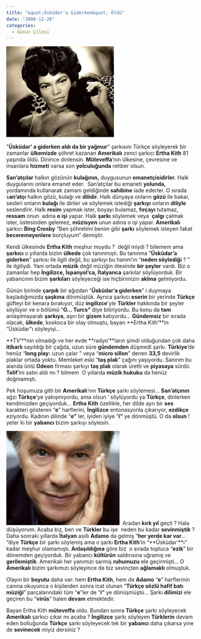 ```yaml
---
title: "&quot;Üsküdar'a Giderken&quot; Öldü"
date: "2008-12-26"
categories: 
  - Günün Çilesi
---
```


[![erthakit1.jpg](../uploads/2008/12/erthakit1.jpg)](../uploads/2008/12/erthakit1.jpg "erthakit1.jpg")

"**Üsküdar’ a giderken aldı da bir yağmur**” şarkısını Türkçe söyleyerek bir zamanlar **ülkemizde** şöhret kazanan **Amerikalı** zenci şarkıcı **Ertha Kith** 81 yaşında öldü. Dinince dinlensin. **Müteveffa**’nın ülkesine, çevresine ve insanlara **hizmeti** varsa son **yolculuğunda** rehber olsun.

**San’atçılar** halkın gözünün **kulağının,** duygusunun **emanetçisidirler**. Halk duygularını onlara emanet eder.  San’atçılar bu emaneti **yolunda,** yordamında kullanarak zamanı geldiğinde **sahibine** iade ederler. O sırada s**an’atçı** halkın gözü, kulağı ve **dilidir.** Halk dünyaya onların **gözü** ile bakar, sesleri onların **kulağı** ile dinler ve söylemek istediği **şarkıyı** onların **diliyle** seslendirir. Halk **resim** yapmak ister, boyayı bulamaz, **fırçayı** tutamaz, **ressam** onun  adına **o işi** yapar. Halk **şarkı** söylemek veya  **çalgı** çalmak ister, üstesinden gelemez, **müzisyen** unun adına o işi yapar. **Amerikalı** şarkıcı **Bing Crosby** “Ben şöhretimi benim gibi **şarkı** söylemek isteyen fakat **beceremeyenlere** borçluyum” demiştir.

Kendi ülkesinde **Ertha Kith** meşhur muydu ?  değil miydi ? bilemem ama **şarkıcı** o yıllarda bizim **ülkede** çok tanınmıştı. Bu tanınma “**Üsküdar’a giderken**” şarkısı ile ilgili değil, bu şarkıyı bu hanım’ın “**neden söylediği** ? ” ile ilgiliydi. Yani ortada **müzik** değil müziğin ötesinde **bir şeyler** vardı. Biz o zamanlar hep **İngilizce, İspanyol’ca, İtalyanca** şarkılar söylüyorduk. Bir yabancının bizim **şarkıları** söyleyeceği ise hiçbirimizin **aklına** gelmiyordu.

Günün birinde **çarpık** bir ağızdan “**Üsküdar’a giderken**" i duymaya başladığımızda **şaşkına** dönmüştük. Ayrıca şarkıcı **eserin** bir yerinde **Türkçe** güfteyi bir kenara bırakıyor, düz **ingilizce**’yle **Türkler** hakkında bir şeyler söylüyor ve o bölümü “**O… Turcs”** diye bitiriyordu. Bu konu da **tam**  anlaşılmayarak **şarkıya**, aşırı bir **gizem** katıyordu… **Gündemsiz** bir sırada olacak, **ülkede**, koskoca bir olay olmuştu, bayan **Ertha Kith’**in “Üsküdar"ı söyleyişi... 

**TV’**nin olmadığı ve her evde **radyo’**ların şimdi olduğundan çok daha **itibarlı** sayıldığı bir çağda, uzun süre **gündemden** düşmedi şarkı. **Türkiye**’de henüz “**long play:** uzun çalar ” veya “**micro sillon**” denen **33,5** devirlik plaklar ortada yoktu. Memleket eski “**taş plak**” çağını yaşıyordu. Sanırım bu alanda ünlü **Odeon** firması şarkıyı **taş plak** olarak üretti ve **piyasaya** sürdü. **Telif**’ini satın aldı mı ? bilmem  O yıllarda **müzik hukuku** da henüz doğmamıştı.

Pek hoşumuza gitti bir **Amerikalı**’nın **Türkçe** şarkı söylemesi… **San’atçının** ağzı **Türkçe**’ye yakışmıyordu, ama olsun ‘ söylüyordu ya **Türkçe**, dinlerken kendimizden geçiyorduk… **Ertha Kith** özellikle, her dilde ayrı bir **ses** karakteri gösteren “**e**” harflerini, **İngilizce** entonasyonla çıkarıyor, **ezdikçe** eziyordu. Kadının dilinde “**e”** ler, iyiden iyiye “**i”** ye dönmüştü. O da **olsun** ! yeter ki bir **yabancı** bizim şarkıyı söylesin.

[![adamo_.jpg](../uploads/2009/01/adamo_.jpg)](../uploads/2009/01/adamo_.jpg "adamo_.jpg")  Aradan **kırk yıl** geçti ? Hala düşüyorum. Acaba biz, ben ve **Türkler** bu işe  neden bu kadar **sevinmiştik** ? Daha sonraki yıllarda **İtalyan** asıllı **Adamo** da gelmiş “**her yerde kar var**… “diye **Türkçe** bir şarkı söylemiş ama o şarkı **Ertha Kith**’in “**Üsküdar’**ı” kadar meşhur olamamıştı. **Anlaşıldığına** göre biz  o sırada topluca “**ezik**” bir dönemden geçiyorduk. Bir yabancı **kültürün** saldırısına uğramış ve **gerilemiştik**. Amerikalı her yanımızı sarmış **ruhumuzu** ele geçirmişti… O **Amerikalı** bizim şarkımızı söyleyince de biz sevinçten **ağlamaklı** olmuştuk.

Olayın bir **boyutu** daha var: hem **Ertha Kith**, hem de **Adamo** “**e**” harflerinin canına okuyunca o kişilerden sonra icat olunan “**Türkçe sözlü hafif batı müziği**” parçalarındaki tüm “**e**”ler de “**i”** ye dönüşmüştü… Şarkı **dilimizi** ele geçiren bu “**virüs**” halen **devam** etmektedir. 

Bayan Ertha Kith **müteveffa** oldu. Bundan sonra **Türkçe** şarkı söyleyecek **Amerikalı** şarkıcı çıkar mı acaba ? **İngilizce** şarkı söyleyen **Türklerin** devam eden bolluğunda **Türkçe** şarkı söyleyecek tek bir **yabancı** daha çıkarsa yine de **sevinecek** miyiz dersiniz ?
